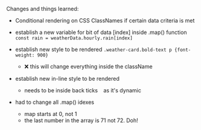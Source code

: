 Changes and things learned:

- Conditional rendering on CSS ClassNames if certain data criteria is met

- establish a new variable for bit of data [index] inside .map() function
    ```const rain = weatherData.hourly.rain[index]```

- establish new style to be rendered
    ```.weather-card.bold-text p {font-weight: 900}```
    - ❌ this will change everything inside the className

- establish new in-line style to be rendered
    - needs to be inside back ticks ` ` as it's dynamic
    
- had to change all .map() idexes
    - map starts at 0, not 1
    - the last number in the array is 71 not 72. Doh!